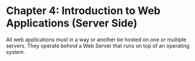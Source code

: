 # Chapter 4: Introduction to Web Applications (Server Side)

All web applications must in a way or another be hosted on one or multiple servers. They operate behind a Web Server that runs on top of an operating system.


